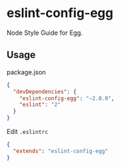 # eslint-config-egg

Node Style Guide for Egg.

## Usage

package.json

```json
{
  "devDependencies": {
    "eslint-config-egg": "~2.0.0",
    "eslint": "2"
  }
}
```

Edit `.eslintrc`

```json
{
  "extends": "eslint-config-egg"
}
```
